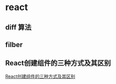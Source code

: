 # react

## diff 算法

## filber

## React创建组件的三种方式及其区别

[React创建组件的三种方式及其区别](https://www.cnblogs.com/wonyun/p/5930333.html)